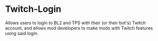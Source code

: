 # Twitch-Login
Allows users to login to BL2 and TPS with their (or their bot's) Twitch account, and allows mod developers to make mods with Twitch features using said login.

